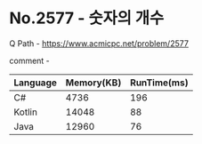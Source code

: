 # No.2577 - 숫자의 개수
Q Path - https://www.acmicpc.net/problem/2577

comment - 

Language | Memory(KB) | RunTime(ms)
------------ | ------------- | ------
C# | 4736 | 196
Kotlin | 14048 | 88
Java | 12960 | 76 